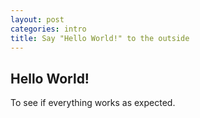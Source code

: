 ```yaml
---
layout: post
categories: intro
title: Say "Hello World!" to the outside
---
```


## Hello World!

To see if everything works as expected.
